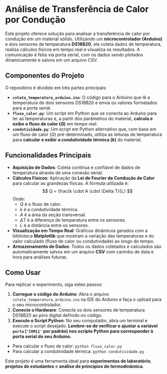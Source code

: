 # Análise de Transferência de Calor por Condução

Este projeto oferece solução para analisar a transferência de calor por condução em um material sólido. Utilizando um **microcontrolador (Arduino)** e dois sensores de temperatura **DS18B20**, ele coleta dados de temperatura, realiza cálculos físicos em tempo real e visualiza os resultados. A comunicação é feita via porta serial, com os dados sendo plotados dinamicamente e salvos em um arquivo CSV.

## Componentes do Projeto

O repositório é dividido em três partes principais:

* **`coleta_temperatura_arduino.ino`**: O código para o Arduino que lê a temperatura de dois sensores DS18B20 e envia os valores formatados para a porta serial.
* **`fluxo_calor.py`**: Um script em Python que se conecta ao Arduino para ler as temperaturas e, a partir dos parâmetros do material, **calcula e exibe o fluxo de calor ($Q$)** em tempo real.
* **`condutividade.py`**: Um script em Python alternativo que, com base em um fluxo de calor ($Q$) pré-determinado, utiliza as leituras de temperatura para **calcular e exibir a condutividade térmica ($k$)** do material.

## Funcionalidades Principais

* **Aquisição de Dados**: Coleta contínua e confiável de dados de temperatura através de uma conexão serial.
* **Cálculos Físicos**: Aplicação da **Lei de Fourier da Condução de Calor** para calcular as grandezas físicas. A fórmula utilizada é:
    $$ Q = \frac{k \cdot A \cdot \Delta T}{L} $$
    Onde:
    * $Q$ é o fluxo de calor.
    * $k$ é a condutividade térmica.
    * $A$ é a área da seção transversal.
    * $\Delta T$ é a diferença de temperatura entre os sensores.
    * $L$ é a distância entre os sensores.
* **Visualização em Tempo Real**: Gráficos dinâmicos gerados com a biblioteca **Matplotlib** que mostram a variação das temperaturas e do valor calculado (fluxo de calor ou condutividade) ao longo do tempo.
* **Armazenamento de Dados**: Todos os dados coletados e calculados são automaticamente salvos em um arquivo **CSV** com carimbo de data e hora para análises futuras.

## Como Usar

Para replicar o experimento, siga estes passos:

1.  **Carregue o código do Arduino**: Abra o arquivo `coleta_temperatura_arduino.ino` na IDE do Arduino e faça o upload para o seu microcontrolador.
2.  **Conecte o Hardware**: Conecte os dois sensores de temperatura DS18B20 ao pino digital definido no código.
3.  **Execute o Script Python**: No seu computador, abra um terminal e execute o script desejado. **Lembre-se de verificar e ajustar a variável `porta` (`'COM11'` por padrão) nos scripts Python para corresponder à porta serial do seu Arduino.**

   * Para calcular o fluxo de calor: `python fluxo_calor.py`
   * Para calcular a condutividade térmica: `python condutividade.py`

Este projeto é uma ferramenta ideal para **experimentos de laboratório**, **projetos de estudantes** e **análise de princípios de termodinâmica**.
